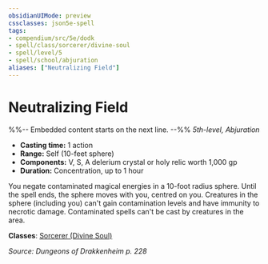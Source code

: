 ```yaml
---
obsidianUIMode: preview
cssclasses: json5e-spell
tags:
- compendium/src/5e/dodk
- spell/class/sorcerer/divine-soul
- spell/level/5
- spell/school/abjuration
aliases: ["Neutralizing Field"]
---
```

# Neutralizing Field
%%-- Embedded content starts on the next line. --%%
*5th-level, Abjuration*  

- **Casting time:** 1 action
- **Range:** Self (10-feet sphere)
- **Components:** V, S, A delerium crystal or holy relic worth 1,000 gp
- **Duration:** Concentration, up to 1 hour

You negate contaminated magical energies in a 10-foot radius sphere. Until the spell ends, the sphere moves with you, centred on you. Creatures in the sphere (including you) can't gain contamination levels and have immunity to necrotic damage. Contaminated spells can't be cast by creatures in the area.

**Classes**: [Sorcerer (Divine Soul)](/Systems/5e/classes/sorcerer-divine-soul-xge.md)

*Source: Dungeons of Drakkenheim p. 228*